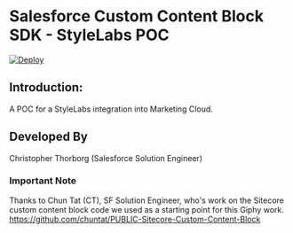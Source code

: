 # Salesforce Custom Content Block SDK - StyleLabs POC

[![Deploy](https://www.herokucdn.com/deploy/button.svg)](https://heroku.com/deploy)

## Introduction:
A POC for a StyleLabs integration into Marketing Cloud.


## Developed By
Christopher Thorborg (Salesforce Solution Engineer)

### Important Note
Thanks to Chun Tat (CT), SF Solution Engineer, who's work on the Sitecore custom content block code we used as a starting point for this Giphy work.
https://github.com/chuntat/PUBLIC-Sitecore-Custom-Content-Block
